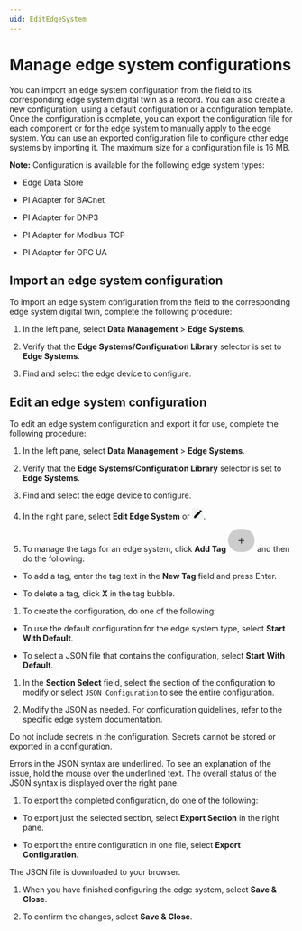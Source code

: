 ```yaml
---
uid: EditEdgeSystem
---
```


# Manage edge system configurations

You can import an edge system configuration from the field to its corresponding edge system digital twin as a record. You can also create a new configuration, using a default configuration or a configuration template. Once the configuration is complete, you can export the configuration file for each component or for the edge system to manually apply to the edge system. You can use an exported configuration file to configure other edge systems by importing it. The maximum size for a configuration file is 16 MB.

**Note:** Configuration is available for the following edge system types:

 - Edge Data Store

 - PI Adapter for BACnet
 
 - PI Adapter for DNP3
 
 - PI Adapter for Modbus TCP
 
 - PI Adapter for OPC UA

## Import an edge system configuration

To import an edge system configuration from the field to the corresponding edge system digital twin, complete the following procedure:

1. In the left pane, select **Data Management** > **Edge Systems**.

1. Verify that the **Edge Systems/Configuration Library** selector is set to **Edge Systems**.

1. Find and select the edge device to configure.

## Edit an edge system configuration

To edit an edge system configuration and export it for use, complete the following procedure:

1. In the left pane, select **Data Management** > **Edge Systems**.

1. Verify that the **Edge Systems/Configuration Library** selector is set to **Edge Systems**.

1. Find and select the edge device to configure.

1. In the right pane, select **Edit Edge System** or ![Edit](images/pencil-icon.png).

1. To manage the tags for an edge system, click **Add Tag** ![Add Tag](images/edge-system-add-tag.png) and then do the following:

 - To add a tag, enter the tag text in the **New Tag** field and press Enter.

 - To delete a tag, click **X** in the tag bubble.

1. To create the configuration, do one of the following:

 - To use the default configuration for the edge system type, select **Start With Default**. 
 
 - To select a JSON file that contains the configuration, select **Start With Default**. 

1. In the **Section Select** field, select the section of the configuration to modify or select `JSON Configuration` to see the entire configuration.

1. Modify the JSON as needed. For configuration guidelines, refer to the specific edge system documentation. 

 Do not include secrets in the configuration. Secrets cannot be stored or exported in a configuration.

 Errors in the JSON syntax are underlined. To see an explanation of the issue, hold the mouse over the underlined text. The overall status of the JSON syntax is displayed over the right pane.  

1. To export the completed configuration, do one of the following:

 - To export just the selected section, select **Export Section** in the right pane.  

 -  To export the entire configuration in one file, select **Export Configuration**.

 The JSON file is downloaded to your browser.

1. When you have finished configuring the edge system, select **Save & Close**.

1. To confirm the changes, select **Save & Close**.  
